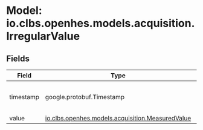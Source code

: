 # Model: io.clbs.openhes.models.acquisition.IrregularValue

## Fields

| Field | Type | Description |
| --- | --- | --- |
| timestamp | google.protobuf.Timestamp | The timestamp of the value. |
| value | [io.clbs.openhes.models.acquisition.MeasuredValue](model-io-clbs-openhes-models-acquisition-measuredvalue.md) | The value. |

